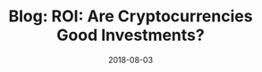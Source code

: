 ---
title: "Blog: ROI: Are Cryptocurrencies Good Investments?"
date: 2018-08-03
tags: [blockchain, writing, finance]
excerpt: "Blockchian, finance, cryptocurrency"
link: https://medium.com/amberdata/roi-are-cryptocurrencies-good-investments-ebb9a308924f
---